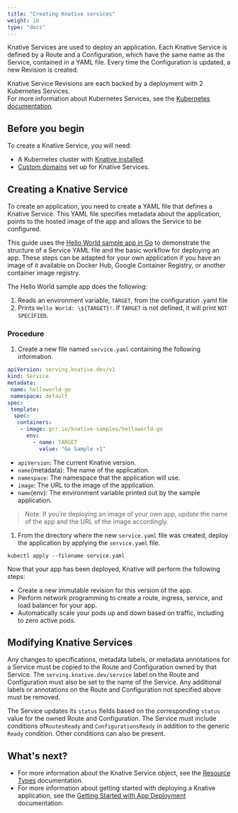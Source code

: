 ```yaml
---
title: "Creating Knative services"
weight: 10
type: "docs"
---
```


Knative Services are used to deploy an application. Each Knative Service is defined by a Route and a Configuration, which have the same name as the Service, contained in a YAML file. Every time the Configuration is updated, a new Revision is created.

Knative Service Revisions are each backed by a deployment with 2 Kubernetes Services.   
For more information about Kubernetes Services, see the [Kubernetes documentation](https://kubernetes.io/docs/concepts/services-networking/service/).   

## Before you begin

To create a Knative Service, you will need:
* A Kubernetes cluster with [Knative installed](https://knative.dev/docs/install/index.html).
* [Custom domains](https://knative.dev/docs/serving/using-a-custom-domain/) set up for Knative Services.

## Creating a Knative Service

To create an application, you need to create a YAML file that defines a Knative Service.
This YAML file specifies metadata about the application, points to the hosted image of the app and allows the Service to be configured.

This guide uses the [Hello World sample app in Go](https://knative.dev/docs/serving/samples/hello-world/helloworld-go) to demonstrate the structure of a Service YAML file and the basic workflow for deploying an app. These steps can be adapted for your own application if you have an image of it available on Docker Hub, Google Container Registry, or another container image registry.

The Hello World sample app does the following:
1. Reads an environment variable, `TARGET`, from the configuration .yaml file
1. Prints `Hello World: \${TARGET}!`. If `TARGET` is not defined, it will print `NOT SPECIFIED`.

### Procedure

1. Create a new file named `service.yaml` containing the following information.
  ```yaml
  apiVersion: serving.knative.dev/v1
  kind: Service
  metadata:
   name: helloworld-go
   namespace: default
  spec:
   template:
    spec:
     containers:
      - image: gcr.io/knative-samples/helloworld-go
        env:
          - name: TARGET
            value: "Go Sample v1"
  ```
  * `apiVersion`: The current Knative version.
  * `name`(metadata): The name of the application.
  * `namespace`: The namespace that the application will use.
  * `image`: The URL to the image of the application.
  * `name`(env): The environment variable printed out by the sample application.

   > Note: If you’re deploying an image of your own app, update the name of the app and the URL of the image accordingly.

1. From the directory where the new `service.yaml` file was created, deploy the application by applying the `service.yaml` file.
 ```
 kubectl apply --filename service.yaml
 ```

Now that your app has been deployed, Knative will perform the following steps:

* Create a new immutable revision for this version of the app.
* Perform network programming to create a route, ingress, service, and load balancer for your app.
* Automatically scale your pods up and down based on traffic, including to zero active pods.

## Modifying Knative Services

Any changes to specifications, metadata labels, or metadata annotations for a Service must be copied to the Route and Configuration owned by that Service. The `serving.knative.dev/service` label on the Route and Configuration must also be set to the name of the Service. Any additional labels or annotations on the Route and Configuration not specified above must be removed.

The Service updates its `status` fields based on the corresponding `status` value for the owned Route and Configuration.
The Service must include conditions of`RoutesReady` and `ConfigurationsReady` in addition to the generic `Ready` condition. Other conditions can also be present.

## What's next?

* For more information about the Knative Service object, see the [Resource Types](https://github.com/knative/serving/blob/master/docs/spec/overview.md#service) documentation.
* For more information about getting started with deploying a Knative application, see the [Getting Started with App Deployment](https://knative.dev/docs/serving/getting-started-knative-app/) documentation.
